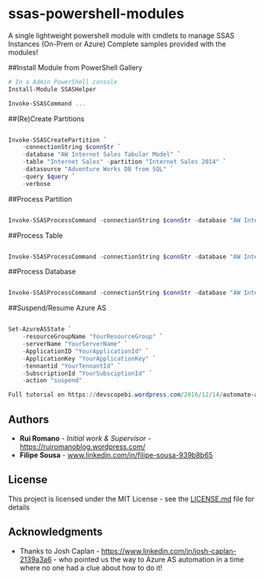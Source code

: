 # ssas-powershell-modules
A single lightweight powershell module with cmdlets to manage SSAS Instances (On-Prem or Azure)
Complete samples provided with the modules!

##Install Module from PowerShell Gallery

```powershell
# In a Admin PowerShell console
Install-Module SSASHelper

Invoke-SSASCommand ...

```

##(Re)Create Partitions

```powershell

Invoke-SSASCreatePartition `
    -connectionString $connStr `
    -database "AW Internet Sales Tabular Model" `
    -table "Internet Sales" -partition "Internet Sales 2014" `
    -datasource "Adventure Works DB from SQL" `
    -query $query `
    -verbose

```

##Process Partition

```powershell

Invoke-SSASProcessCommand -connectionString $connStr -database "AW Internet Sales Tabular Model" -table "Internet Sales" -partition "Internet Sales 2014" -Verbose

```

##Process Table

```powershell

Invoke-SSASProcessCommand -connectionString $connStr -database "AW Internet Sales Tabular Model" -table "Internet Sales" -Verbose

```

##Process Database

```powershell

Invoke-SSASProcessCommand -connectionString $connStr -database "AW Internet Sales Tabular Model" -Verbose

```

##Suspend/Resume Azure AS

```powershell

Set-AzureASState `
    -resourceGroupName "YourResourceGroup" `
    -serverName "YourServerName" `
	-ApplicationID "YourApplicationId" `
	-ApplicationKey "YourApplicationKey" `
	-tennantid "YourTennantId" `
	-SubscriptionId "YourSubsciptionId" `
	-action "suspend"

Full tutorial on https://devscopebi.wordpress.com/2016/12/14/automate-azure-analysis-services-pauseresume-using-powershell/

```

## Authors

* **Rui Romano** - *Initial work & Supervisor* - https://ruiromanoblog.wordpress.com/
* **Filipe Sousa** - www.linkedin.com/in/filipe-sousa-939b8b65

## License

This project is licensed under the MIT License - see the [LICENSE.md](LICENSE.md) file for details

## Acknowledgments

* Thanks to Josh Caplan - https://www.linkedin.com/in/josh-caplan-2139a3a6 - who pointed us the way to Azure AS automation in a time where no one had a clue about how to do it!